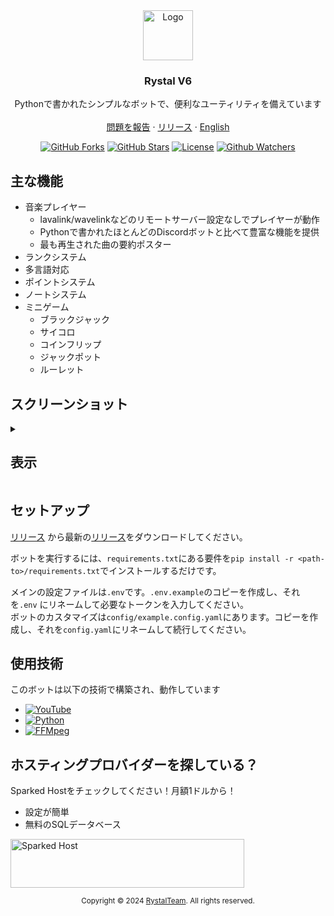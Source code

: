 <div align="center">
  <a href="https://github.com/Rystal-Team/Rystal-V6/blob/main/assets/logo.png?raw=true">
    <img src="assets/logo.png" alt="Logo" width="80" height="80">
  </a>
  <h3 align="center">Rystal V6</h3>
  <p align="center">
    Pythonで書かれたシンプルなボットで、便利なユーティリティを備えています
    <br />
    <br />  
    <a href="https://github.com/Rystal-Team/Rystal-V6/issues">問題を報告</a>
    · 
    <a href="https://github.com/Rystal-Team/Rystal-V6/releases">リリース</a>
    · 
    <a href="./README.md">English</a>
  </p>
</div>

<div align="center">

[![GitHub Forks](https://img.shields.io/github/forks/Rystal-Team/Rystal-V6.svg?style=for-the-badge)](https://github.com/Rystal-Team/Rystal-V6)
[![GitHub Stars](https://img.shields.io/github/stars/Rystal-Team/Rystal-V6.svg?style=for-the-badge)](https://github.com/Rystal-Team/Rystal-V6)
[![License](https://img.shields.io/github/license/Rystal-Team/Rystal-V6.svg?style=for-the-badge)](https://github.com/Rystal-Team/Rystal-V6/blob/main/LICENSE)
[![Github Watchers](https://img.shields.io/github/watchers/Rystal-Team/Rystal-V6.svg?style=for-the-badge)](https://github.com/Rystal-Team/Rystal-V6)

</div>

## 主な機能

- 音楽プレイヤー
    - lavalink/wavelinkなどのリモートサーバー設定なしでプレイヤーが動作
    - Pythonで書かれたほとんどのDiscordボットと比べて豊富な機能を提供
    - 最も再生された曲の要約ポスター
- ランクシステム
- 多言語対応
- ポイントシステム
- ノートシステム
- ミニゲーム
    - ブラックジャック
    - サイコロ
    - コインフリップ
    - ジャックポット
    - ルーレット

## スクリーンショット

<details>
<summary><h2>表示</h2></summary>

![screenshot](assets/screenshot_1.png)
![screenshot](assets/screenshot_2.png)
![screenshot](assets/screenshot_3.png)
![screenshot](assets/screenshot_4.png)
</details>

## セットアップ

[リリース](https://github.com/Rystal-Team/Rystal-V6/releases)
から最新の[リリース](https://github.com/Rystal-Team/Rystal-V6/releases/latest)をダウンロードしてください。

ボットを実行するには、`requirements.txt`にある要件を`pip install -r <path-to>/requirements.txt`でインストールするだけです。

メインの設定ファイルは`.env`です。`.env.example`のコピーを作成し、それを`.env`
にリネームして必要なトークンを入力してください。<br>
ボットのカスタマイズは`config/example.config.yaml`にあります。コピーを作成し、それを`config.yaml`にリネームして続行してください。

## 使用技術

このボットは以下の技術で構築され、動作しています

- [![YouTube](https://img.shields.io/badge/YTDLP-ffffff?style=for-the-badge&logo=youtube&logoColor=ff0000)](https://github.com/yt-dlp/yt-dlp)
- [![Python](https://img.shields.io/badge/python-ffffff?style=for-the-badge&logo=python&logoColor=3670A0)](https://www.python.org/)
- [![FFMpeg](https://img.shields.io/badge/ffmpeg-ffffff?style=for-the-badge&logo=ffmpeg&logoColor=388e3c)](https://ffmpeg.org/)

## ホスティングプロバイダーを探している？

Sparked Hostをチェックしてください！月額1ドルから！<br>

- 設定が簡単
- 無料のSQLデータベース

<a href="https://billing.sparkedhost.com/aff.php?aff=2435"><img src="assets/sparkedhost.png" alt="Sparked Host" style="width:373.875px;height:78px;"/></a>

<div align="center">
  <p><small>Copyright © 2024 <a href="https://rystal.xyz">RystalTeam</a>. All rights reserved.</small></p>
</div>

<a name="english"></a>
